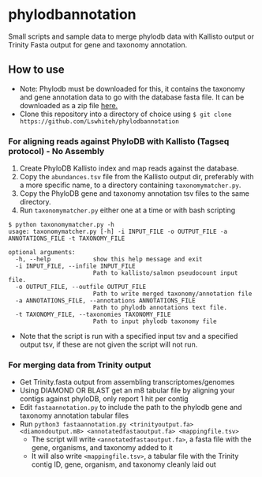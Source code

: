 # phylodbannotation
Small scripts and sample data to merge phylodb data with Kallisto output or Trinity Fasta output for gene and taxonomy annotation.  


## How to use
- Note: Phylodb must be downloaded for this, it contains the taxonomy and gene annotation data to go with the database fasta file. It can be downloaded as a zip file [here.](https://drive.google.com/folderview?id=0B-BsLZUMHrDQfldGeDRIUHNZMEREY0g3ekpEZFhrTDlQSjQtbm5heC1QX2V6TUxBeFlOejQ&usp=sharing)
- Clone this repository into a directory of choice using `$ git clone https://github.com/Lswhiteh/phylodbannotation`

### For aligning reads against PhyloDB with Kallisto (Tagseq protocol) - No Assembly
1. Create PhyloDB Kallisto index and map reads against the database.
2. Copy the `abundances.tsv` file from the Kallisto output dir, preferably with a more specific name, to a directory containing `taxonomymatcher.py`. 
3. Copy the PhyloDB gene and taxonomy annotation tsv files to the same directory.
4. Run `taxonomymatcher.py` either one at a time or with bash scripting
 
```
$ python taxonomymatcher.py -h
usage: taxonomymatcher.py [-h] -i INPUT_FILE -o OUTPUT_FILE -a ANNOTATIONS_FILE -t TAXONOMY_FILE

optional arguments:
  -h, --help            show this help message and exit
  -i INPUT_FILE, --infile INPUT_FILE
                        Path to kallisto/salmon pseudocount input file.
  -o OUTPUT_FILE, --outfile OUTPUT_FILE
                        Path to write merged taxonomy/annotation file
  -a ANNOTATIONS_FILE, --annotations ANNOTATIONS_FILE
                        Path to phylodb annotations text file.
  -t TAXONOMY_FILE, --taxonomies TAXONOMY_FILE
                        Path to input phylodb taxonomy file
```
- Note that the script is run with a specified input tsv and a specified output tsv, if these are not given the script will not run.

### For merging data from Trinity output
- Get Trinity.fasta output from assembling transcriptomes/genomes
- Using DIAMOND OR BLAST get an m8 tabular file by aligning your contigs against phyloDB, only report 1 hit per contig
- Edit `fastaannotation.py` to include the path to the phylodb gene and taxonomy annotation tabular files
- Run `python3 fastaannotation.py <trinityoutput.fa> <diamondoutput.m8> <annotatedfastaoutput.fa> <mappingfile.tsv>`
  - The script will write `<annotatedfastaoutput.fa>`, a fasta file with the gene, organisms, and taxonomy added to it
  - It will also write `<mappingfile.tsv>`, a tabular file with the Trinity contig ID, gene, organism, and taxonomy cleanly laid out
